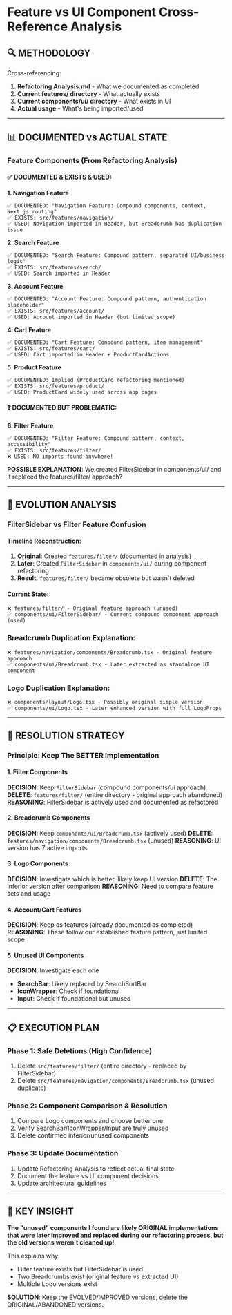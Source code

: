 # Feature vs UI Component Cross-Reference Analysis

## **🔍 METHODOLOGY**

Cross-referencing:
1. **Refactoring Analysis.md** - What we documented as completed
2. **Current features/ directory** - What actually exists
3. **Current components/ui/ directory** - What exists in UI
4. **Actual usage** - What's being imported/used

---

## **📊 DOCUMENTED vs ACTUAL STATE**

### **Feature Components (From Refactoring Analysis)**

#### **✅ DOCUMENTED & EXISTS & USED:**

**1. Navigation Feature**
```
✅ DOCUMENTED: "Navigation Feature: Compound components, context, Next.js routing"
✅ EXISTS: src/features/navigation/
✅ USED: Navigation imported in Header, but Breadcrumb has duplication issue
```

**2. Search Feature**  
```
✅ DOCUMENTED: "Search Feature: Compound pattern, separated UI/business logic"
✅ EXISTS: src/features/search/
✅ USED: Search imported in Header
```

**3. Account Feature**
```
✅ DOCUMENTED: "Account Feature: Compound pattern, authentication placeholder"  
✅ EXISTS: src/features/account/
✅ USED: Account imported in Header (but limited scope)
```

**4. Cart Feature**
```
✅ DOCUMENTED: "Cart Feature: Compound pattern, item management"
✅ EXISTS: src/features/cart/
✅ USED: Cart imported in Header + ProductCardActions
```

**5. Product Feature**
```
✅ DOCUMENTED: Implied (ProductCard refactoring mentioned)
✅ EXISTS: src/features/product/ 
✅ USED: ProductCard widely used across app pages
```

#### **❓ DOCUMENTED BUT PROBLEMATIC:**

**6. Filter Feature**
```
✅ DOCUMENTED: "Filter Feature: Compound pattern, context, accessibility"
✅ EXISTS: src/features/filter/
❌ USED: NO imports found anywhere!
```

**POSSIBLE EXPLANATION**: We created FilterSidebar in components/ui/ and it replaced the features/filter/ approach?

---

## **🔄 EVOLUTION ANALYSIS**

### **FilterSidebar vs Filter Feature Confusion**

#### **Timeline Reconstruction:**
1. **Original**: Created `features/filter/` (documented in analysis)
2. **Later**: Created `FilterSidebar` in `components/ui/` during component refactoring  
3. **Result**: `features/filter/` became obsolete but wasn't deleted

#### **Current State:**
```
❌ features/filter/ - Original feature approach (unused)
✅ components/ui/FilterSidebar/ - Current compound component approach (used)
```

### **Breadcrumb Duplication Explanation:**
```
❌ features/navigation/components/Breadcrumb.tsx - Original feature approach
✅ components/ui/Breadcrumb.tsx - Later extracted as standalone UI component
```

### **Logo Duplication Explanation:**
```
❌ components/layout/Logo.tsx - Possibly original simple version
✅ components/ui/Logo.tsx - Later enhanced version with full LogoProps
```

---

## **🎯 RESOLUTION STRATEGY**

### **Principle: Keep The BETTER Implementation**

#### **1. Filter Components**
**DECISION**: Keep `FilterSidebar` (compound components/ui approach)
**DELETE**: `features/filter/` (entire directory - original approach abandoned)
**REASONING**: FilterSidebar is actively used and documented as refactored

#### **2. Breadcrumb Components**  
**DECISION**: Keep `components/ui/Breadcrumb.tsx` (actively used)
**DELETE**: `features/navigation/components/Breadcrumb.tsx` (unused)
**REASONING**: UI version has 7 active imports

#### **3. Logo Components**
**DECISION**: Investigate which is better, likely keep UI version
**DELETE**: The inferior version after comparison
**REASONING**: Need to compare feature sets and usage

#### **4. Account/Cart Features**
**DECISION**: Keep as features (already documented as completed)
**REASONING**: These follow our established feature pattern, just limited scope

#### **5. Unused UI Components**
**DECISION**: Investigate each one
- **SearchBar**: Likely replaced by SearchSortBar
- **IconWrapper**: Check if foundational
- **Input**: Check if foundational but unused

---

## **📋 EXECUTION PLAN**

### **Phase 1: Safe Deletions (High Confidence)**
1. Delete `src/features/filter/` (entire directory - replaced by FilterSidebar)
2. Delete `src/features/navigation/components/Breadcrumb.tsx` (unused duplicate)

### **Phase 2: Component Comparison & Resolution**
1. Compare Logo components and choose better one
2. Verify SearchBar/IconWrapper/Input are truly unused
3. Delete confirmed inferior/unused components

### **Phase 3: Update Documentation**
1. Update Refactoring Analysis to reflect actual final state
2. Document the feature vs UI component decisions
3. Update architectural guidelines

---

## **🔑 KEY INSIGHT**

**The "unused" components I found are likely ORIGINAL implementations that were later improved and replaced during our refactoring process, but the old versions weren't cleaned up!**

This explains why:
- Filter feature exists but FilterSidebar is used
- Two Breadcrumbs exist (original feature vs extracted UI)
- Multiple Logo versions exist

**SOLUTION**: Keep the EVOLVED/IMPROVED versions, delete the ORIGINAL/ABANDONED versions.